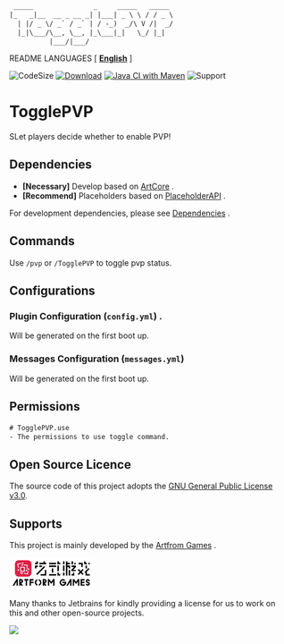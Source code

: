 ```text
 _____               _     _____   _____ 
|_   _|__  __ _ __ _| |___| _ \ \ / / _ \
  | |/ _ \/ _` / _` | / -_)  _/\ V /|  _/
  |_|\___/\__, \__, |_\___|_|   \_/ |_|  
          |___/|___/                     
```

README LANGUAGES [ [**English**](README.md) ]

![CodeSize](https://img.shields.io/github/languages/code-size/ArtformGames/TogglePVP)
[![Download](https://img.shields.io/github/downloads/ArtformGames/TogglePVP/total)](https://github.com/ArtformGames/TogglePVP/releases)
[![Java CI with Maven](https://github.com/ArtformGames/TogglePVP/actions/workflows/maven.yml/badge.svg?branch=master)](https://github.com/ArtformGames//actions/workflows/maven.yml)
![Support](https://img.shields.io/badge/Minecraft-Java%201.16--Latest-green)

# **TogglePVP**

SLet players decide whether to enable PVP!

## Dependencies

- **[Necessary]** Develop based on [ArtCore](https://github.com/ArtformGames/ArtCore) .
- **[Recommend]** Placeholders based on [PlaceholderAPI](https://www.spigotmc.org/resources/6245/) .

For development dependencies, please
see  [Dependencies](https://github.com/ArtformGames/TogglePVP/network/dependencies) .

## Commands

Use `/pvp` or `/TogglePVP` to toggle pvp status.

## Configurations

### Plugin Configuration (`config.yml`) .

Will be generated on the first boot up.

### Messages Configuration (`messages.yml`)

Will be generated on the first boot up.

## Permissions

```text
# TogglePVP.use
- The permissions to use toggle command.
```

## Open Source Licence

The source code of this project adopts the [GNU General Public License v3.0](https://opensource.org/licenses/GPL-3.0).

## Supports

This project is mainly developed by the [Artfrom Games](https://github.com/ArtformGames/) .

<img src="https://raw.githubusercontent.com/ArtformGames/.github/master/logo/logo_full.png" width="30%"  height="30%" alt="ArtformGames Logo">

Many thanks to Jetbrains for kindly providing a license for us to work on this and other open-source projects.  

[![](https://resources.jetbrains.com/storage/products/company/brand/logos/jb_beam.svg)](https://www.jetbrains.com/?from=https://github.com/ArtformGames/TogglePVP)

